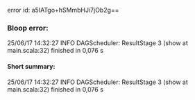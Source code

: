 error id: a5IATgo+hSMmbHJi7jOb2g==
### Bloop error:

25/06/17 14:32:27 INFO DAGScheduler: ResultStage 3 (show at main.scala:32) finished in 0,076 s
#### Short summary: 

25/06/17 14:32:27 INFO DAGScheduler: ResultStage 3 (show at main.scala:32) finished in 0,076 s